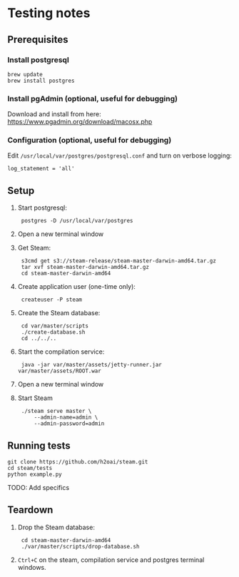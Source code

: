 # Testing notes

## Prerequisites

### Install postgresql

    brew update
    brew install postgres

### Install pgAdmin (optional, useful for debugging)

Download and install from here: https://www.pgadmin.org/download/macosx.php

### Configuration (optional, useful for debugging)

Edit `/usr/local/var/postgres/postgresql.conf` and turn on verbose logging:

    log_statement = 'all'

## Setup

1. Start postgresql:

        postgres -D /usr/local/var/postgres

1. Open a new terminal window

1. Get Steam:

        s3cmd get s3://steam-release/steam-master-darwin-amd64.tar.gz
        tar xvf steam-master-darwin-amd64.tar.gz
        cd steam-master-darwin-amd64

1. Create application user (one-time only):

        createuser -P steam

1. Create the Steam database:

        cd var/master/scripts
        ./create-database.sh
        cd ../../..

1. Start the compilation service:

        java -jar var/master/assets/jetty-runner.jar var/master/assets/ROOT.war

1. Open a new terminal window

1. Start Steam

        ./steam serve master \
            --admin-name=admin \
            --admin-password=admin

## Running tests

    git clone https://github.com/h2oai/steam.git
    cd steam/tests
    python example.py

TODO: Add specifics


## Teardown

1. Drop the Steam database:

        cd steam-master-darwin-amd64
        ./var/master/scripts/drop-database.sh

2. `Ctrl+C` on the steam, compilation service and postgres terminal windows.

